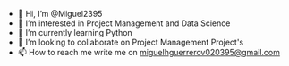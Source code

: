 - 👋 Hi, I’m @Miguel2395
- 👀 I’m interested in Project Management and Data Science
- 🌱 I’m currently learning Python
- 💞️ I’m looking to collaborate on Project Management Project's
- 📫 How to reach me write me on miguelhguerrerov020395@gmail.com

<!---
Miguel2395/Miguel2395 is a ✨ special ✨ repository because its `README.md` (this file) appears on your GitHub profile.
You can click the Preview link to take a look at your changes.
--->
